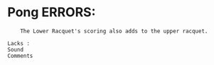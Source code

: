 # Pong ERRORS: 
        The Lower Racquet's scoring also adds to the upper racquet.
        
    Lacks :
    Sound
    Comments
